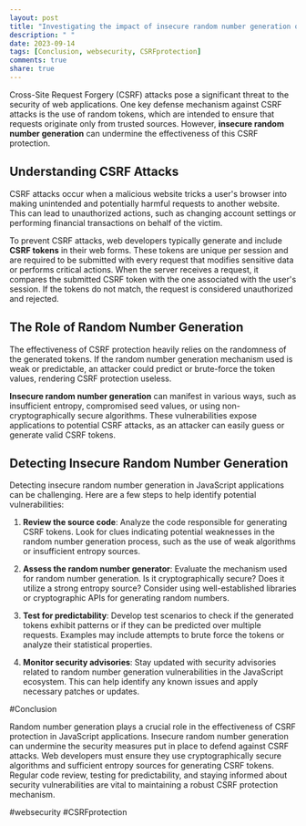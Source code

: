 ```yaml
---
layout: post
title: "Investigating the impact of insecure random number generation on CSRF protection in JavaScript applications"
description: " "
date: 2023-09-14
tags: [Conclusion, websecurity, CSRFprotection]
comments: true
share: true
---
```


Cross-Site Request Forgery (CSRF) attacks pose a significant threat to the security of web applications. One key defense mechanism against CSRF attacks is the use of random tokens, which are intended to ensure that requests originate only from trusted sources. However, **insecure random number generation** can undermine the effectiveness of this CSRF protection.

## Understanding CSRF Attacks

CSRF attacks occur when a malicious website tricks a user's browser into making unintended and potentially harmful requests to another website. This can lead to unauthorized actions, such as changing account settings or performing financial transactions on behalf of the victim.

To prevent CSRF attacks, web developers typically generate and include **CSRF tokens** in their web forms. These tokens are unique per session and are required to be submitted with every request that modifies sensitive data or performs critical actions. When the server receives a request, it compares the submitted CSRF token with the one associated with the user's session. If the tokens do not match, the request is considered unauthorized and rejected.

## The Role of Random Number Generation

The effectiveness of CSRF protection heavily relies on the randomness of the generated tokens. If the random number generation mechanism used is weak or predictable, an attacker could predict or brute-force the token values, rendering CSRF protection useless.

**Insecure random number generation** can manifest in various ways, such as insufficient entropy, compromised seed values, or using non-cryptographically secure algorithms. These vulnerabilities expose applications to potential CSRF attacks, as an attacker can easily guess or generate valid CSRF tokens.

## Detecting Insecure Random Number Generation

Detecting insecure random number generation in JavaScript applications can be challenging. Here are a few steps to help identify potential vulnerabilities:

1. **Review the source code**: Analyze the code responsible for generating CSRF tokens. Look for clues indicating potential weaknesses in the random number generation process, such as the use of weak algorithms or insufficient entropy sources.

2. **Assess the random number generator**: Evaluate the mechanism used for random number generation. Is it cryptographically secure? Does it utilize a strong entropy source? Consider using well-established libraries or cryptographic APIs for generating random numbers.

3. **Test for predictability**: Develop test scenarios to check if the generated tokens exhibit patterns or if they can be predicted over multiple requests. Examples may include attempts to brute force the tokens or analyze their statistical properties.

4. **Monitor security advisories**: Stay updated with security advisories related to random number generation vulnerabilities in the JavaScript ecosystem. This can help identify any known issues and apply necessary patches or updates.

#Conclusion

Random number generation plays a crucial role in the effectiveness of CSRF protection in JavaScript applications. Insecure random number generation can undermine the security measures put in place to defend against CSRF attacks. Web developers must ensure they use cryptographically secure algorithms and sufficient entropy sources for generating CSRF tokens. Regular code review, testing for predictability, and staying informed about security vulnerabilities are vital to maintaining a robust CSRF protection mechanism.
  
#websecurity #CSRFprotection